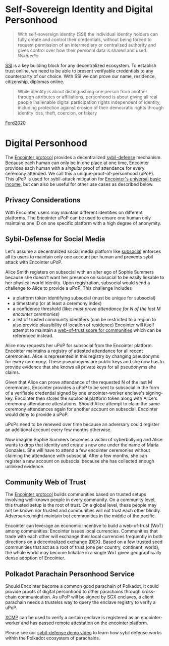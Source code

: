 # Self-Sovereign Identity and Digital Personhood

> With self-sovereign identity (SSI) the individual identity holders can fully create and control their credentials, without being forced to request permission of an intermediary or centralised authority and gives control over how their personal data is shared and used. *Wikipedia*

[SSI](https://en.wikipedia.org/wiki/Self-sovereign_identity) is a key building block for any decentralized ecosystem. To establish trust online, we need to be able to present verifyable credentials to any counterparty of our choice. With SSI we can prove our name, residence, citizenship, diplomas online.

> While identity is about distinguishing one person from another through attributes or affiliations, personhood is about giving all real people inalienable digital participation rights independent of identity, including protection against erosion of their democratic rights through identity loss, theft, coercion, or fakery

[Ford2020](https://arxiv.org/pdf/2011.02412.pdf)


# Digital Personhood

The [Encointer protocol](./protocol.md) provides a decentralized [sybil-defense](https://en.wikipedia.org/wiki/Sybil_attack) mechanism. Because each human can only be in one place at one time, Encointer provides each human with a *singular* proof of attendance for every ceremony attended. We call this a  unique-proof-of-personhood (uPoP). This uPoP is used for sybil-attack mitigation for [Encointer's universal basic income](./economics-ubi.md), but can also be useful for other use cases as described below.

## Privacy Considerations

With Encointer, users may maintain different identities on different platforms. The Encointer uPoP can be used to ensure one human only maintains one ID on one specific platform with a high degree of anonymity.

## Sybil-Defense for Social Media 

Let's assume a decentralized social media platform like [subsocial](https://subsocial.network/) enforces all its users to maintain only one account per human and prevents sybil attack with Encointer uPoP.

Alice Smith registers on subsocial with an alter ego of Sophie Summers because she doesn't want her presence on subsocial to be easily linkable to her physical world identity. Upon registration, subsocial would send a challenge to Alice to provide a uPoP. This challenge includes 

  * a platform token identifying subsocial (must be unique for subsocial)
  * a timestamp (or at least a ceremony index)
  * a confidence threshold (like: *must prove attendance for N of the last M encointer ceremonies*)
  * a list of trusted community identifers (can be restricted to a region to also provide plausibility of location of residence) Encointer will itself attempt to maintain a [web-of-trust score for communities](#Community-Web-of-Trust) which can be referenced instead.

Alice now requests her uPoP for subsocial from the Encointer platform. Encointer maintains a registry of attested attendance for all recent ceremonies. Alice is represented in this registry by changing pseudonyms for every ceremony. These pseudonyms are public keys and she now has to provide evidence that she knows all private keys for all pseudonyms she claims. 

Given that Alice can prove attendance of the requested N of the last M ceremonies, Encointer provides a uPoP to be sent to subsocial in the form of a verifiable credential signed by one encointer-worker enclave's signing-key. Encointer then stores the subsocial platform token along with Alice's ceremony attendance attestations. Should Alice attempt to claim the same ceremony attendances again for another account on subsocial, Encointer would deny to provide a uPoP.

uPoPs need to be renewed over time because an adversary could register an additional account every few months otherwise.

Now imagine Sophie Summers becomes a victim of cyberbullying and Alice wants to drop that identity and create a new one under the name of Maria Gonzales. She will have to attend a few encointer ceremonies without claiming the attendance with subsocial. After a few months, she can register a new account on subsocial because she has collected enough unlinked evidence.

## Community Web of Trust

The [Encointer protocol](./protocol.md) builds communities based on trusted setups involving well-known people in every community. On a community level, this trusted setup is the root of trust. On a global level, these people may not be known nor trusted and communities will not trust each other blindly. Adversaries might maintain bot communities in the middle of the pacific. 

Encointer can leverage an economic incentive to build a web-of-trust (WoT) among communities: Encointer issues local currencies. Communities that trade with each other will exchange their local currencies frequently in both directions on a decentralized exchange (DEX). Based on a few trusted seed communities that act as a root of trust (one per country, continent, world), the whole world may become linkable in a single WoT given geographically dense adoption of Encointer.

## Polkadot Parachain Personhood Service

Should Encointer become a common good parachain of Polkadot, it could provide proofs of digital personhood to other parachains through cross-chain communication. As uPoP will be signed by SGX enclaves, a client parachain needs a trustelss way to query the enclave registry to verify a uPoP.

[XCMP](https://wiki.polkadot.network/docs/en/learn-crosschain) can be used to verify a certain enclave is registered as an encointer-worker and has passed remote attestation on the encointer platform.

Please see our [sybil-defense demo video](https://www.youtube.com/watch?v=Fw2dalJO1hM) to learn how sybil defense works within the Polkadot ecosystem of parachains.
